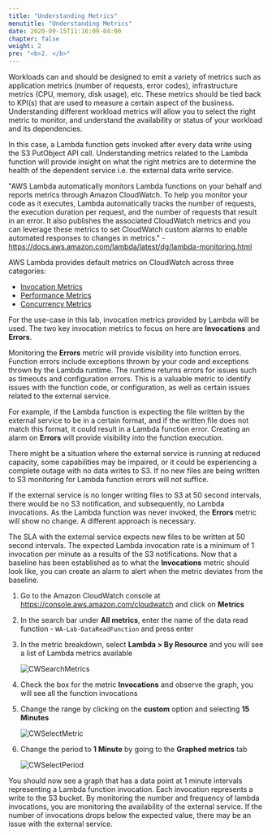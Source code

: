 ```yaml
---
title: "Understanding Metrics"
menutitle: "Understanding Metrics"
date: 2020-09-15T11:16:09-04:00
chapter: false
weight: 2
pre: "<b>2. </b>"
---
```


Workloads can and should be designed to emit a variety of metrics such as application metrics (number of requests, error codes), infrastructure metrics (CPU, memory, disk usage), etc. These metrics should be tied back to KPI(s) that are used to measure a certain aspect of the business. Understanding different workload metrics will allow you to select the right metric to monitor, and understand the availability or status of your workload and its dependencies.

In this case, a Lambda function gets invoked after every data write using the S3 PutObject API call. Understanding metrics related to the Lambda function will provide insight on what the right metrics are to determine the health of the dependent service i.e. the external data write service.

"AWS Lambda automatically monitors Lambda functions on your behalf and reports metrics through Amazon CloudWatch. To help you monitor your code as it executes, Lambda automatically tracks the number of requests, the execution duration per request, and the number of requests that result in an error. It also publishes the associated CloudWatch metrics and you can leverage these metrics to set CloudWatch custom alarms to enable automated responses to changes in metrics." - https://docs.aws.amazon.com/lambda/latest/dg/lambda-monitoring.html

AWS Lambda provides default metrics on CloudWatch across three categories:

* [Invocation Metrics](https://docs.aws.amazon.com/lambda/latest/dg/monitoring-metrics.html#monitoring-metrics-invocation)
* [Performance Metrics](https://docs.aws.amazon.com/lambda/latest/dg/monitoring-metrics.html#monitoring-metrics-performance)
* [Concurrency Metrics](https://docs.aws.amazon.com/lambda/latest/dg/monitoring-metrics.html#monitoring-metrics-concurrency)

For the use-case in this lab, invocation metrics provided by Lambda will be used. The two key invocation metrics to focus on here are **Invocations** and **Errors**.

Monitoring the **Errors** metric will provide visibility into function errors. Function errors include exceptions thrown by your code and exceptions thrown by the Lambda runtime. The runtime returns errors for issues such as timeouts and configuration errors. This is a valuable metric to identify issues with the function code, or configuration, as well as certain issues related to the external service.

For example, if the Lambda function is expecting the file written by the external service to be in a certain format, and if the written file does not match this format, it could result in a Lambda function error. Creating an alarm on **Errors** will provide visibility into the function execution.

There might be a situation where the external service is running at reduced capacity, some capabilities may be impaired, or it could be experiencing a complete outage with no data writes to S3. If no new files are being written to S3 monitoring for Lambda function errors will not suffice.

If the external service is no longer writing files to S3 at 50 second intervals, there would be no S3 notification, and subsequently, no Lambda invocations. As the Lambda function was never invoked, the **Errors** metric will show no change. A different approach is necessary.

The SLA with the external service expects new files to be written at 50 second intervals. The expected Lambda invocation rate is a minimum of 1 invocation per minute as a results of the S3 notifications. Now that a baseline has been established as to what the **Invocations** metric should look like, you can create an alarm to alert when the metric deviates from the baseline.

1. Go to the Amazon CloudWatch console at <https://console.aws.amazon.com/cloudwatch> and click on **Metrics**
1. In the search bar under **All metrics**, enter the name of the data read function - `WA-Lab-DataReadFunction` and press enter
1. In the metric breakdown, select **Lambda > By Resource** and you will see a list of Lambda metrics available

    ![CWSearchMetrics](/Operations/100_Dependency_Monitoring/Images/CWSearchMetrics.png)

1. Check the box for the metric **Invocations** and observe the graph, you will see all the function invocations
1. Change the range by clicking on the **custom** option and selecting **15 Minutes**

    ![CWSelectMetric](/Operations/100_Dependency_Monitoring/Images/CWSelectMetric.png)

1. Change the period to **1 Minute** by going to the **Graphed metrics** tab

    ![CWSelectPeriod](/Operations/100_Dependency_Monitoring/Images/CWSelectPeriod.png)

You should now see a graph that has a data point at 1 minute intervals representing a Lambda function invocation. Each invocation represents a write to the S3 bucket. By monitoring the number and frequency of lambda invocations, you are monitoring the availability of the external service. If the number of invocations drops below the expected value, there may be an issue with the external service.
